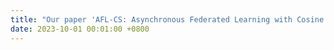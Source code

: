 ```yaml
---
title: "Our paper 'AFL-CS: Asynchronous Federated Learning with Cosine Similarity-based Penalty Term and Aggregation' and 'FedTAM: Decentralized Federated Learning with a Feature Attention Based Multi-teacher Knowledge Distillation for Healthcare' is accepted by IEEE ICPADS 2023 (CCF-C)."
date: 2023-10-01 00:01:00 +0800
---
```

